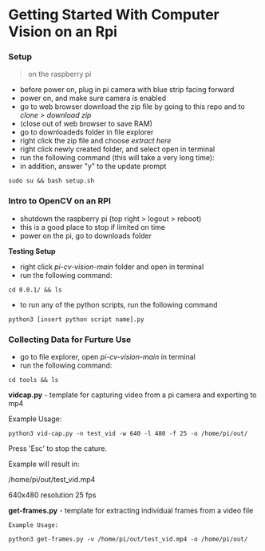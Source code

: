 # Getting Started With Computer Vision on an Rpi

### Setup
> on the raspberry pi

- before power on, plug in pi camera with blue strip facing forward
- power on, and make sure camera is enabled 
- go to web browser download the zip file by going to this repo and to *clone > download zip*
- (close out of web browser to save RAM)
- go to downloadeds folder in file explorer
- right click the zip file and choose *extract here*
- right click newly created folder, and select open in terminal
- run the following command (this will take a very long time):
- in addition, answer "y" to the update prompt

```
sudo su && bash setup.sh
```

### Intro to OpenCV on an RPI

- shutdown the raspberry pi (top right > logout > reboot)
- this is a good place to stop if limited on time
- power on the pi, go to downloads folder

**Testing Setup**

- right click *pi-cv-vision-main* folder and open in terminal
- run the following command:
```
cd 0.0.1/ && ls
```
- to run any of the python scripts, run the following command
```
python3 [insert python script name].py
```

### Collecting Data for Furture Use

- go to file explorer, open *pi-cv-vision-main* in terminal
- run the following command:
```
cd tools && ls
```

**vidcap.py** - template for capturing video from a pi camera and exporting to mp4

Example Usage: 
```
python3 vid-cap.py -n test_vid -w 640 -l 480 -f 25 -o /home/pi/out/
```

Press 'Esc' to stop the cature.

Example will result in: 

/home/pi/out/test_vid.mp4

640x480 resolution
25 fps



**get-frames.py** - template for extracting individual frames from a video file

```
Example Usage:

python3 get-frames.py -v /home/pi/out/test_vid.mp4 -o /home/pi/out/
```
